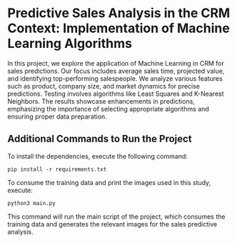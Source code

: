 # Predictive Sales Analysis in the CRM Context: Implementation of Machine Learning Algorithms

In this project, we explore the application of Machine Learning in CRM for sales predictions. Our focus includes average sales time, projected value, and identifying top-performing salespeople. We analyze various features such as product, company size, and market dynamics for precise predictions. Testing involves algorithms like Least Squares and K-Nearest Neighbors. The results showcase enhancements in predictions, emphasizing the importance of selecting appropriate algorithms and ensuring proper data preparation.

## Additional Commands to Run the Project

To install the dependencies, execute the following command:

```
pip install -r requirements.txt
```

To consume the training data and print the images used in this study, execute:

```
python3 main.py
```

This command will run the main script of the project, which consumes the training data and generates the relevant images for the sales predictive analysis.